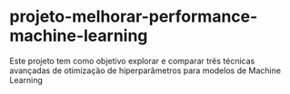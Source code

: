 # projeto-melhorar-performance-machine-learning
Este projeto tem como objetivo explorar e comparar três técnicas avançadas de otimização de hiperparâmetros para modelos de Machine Learning

